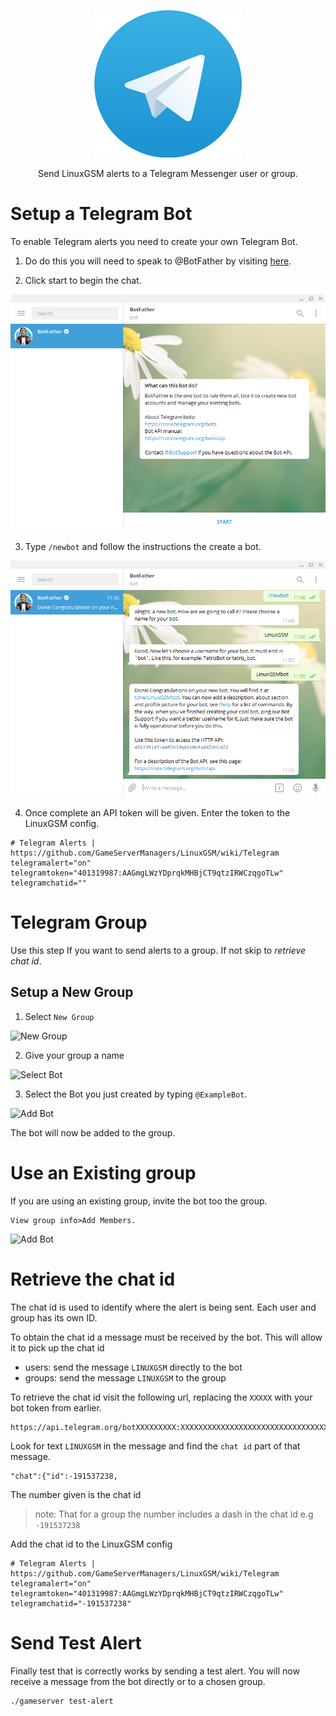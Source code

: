 <a href="https://telegram.org/"><p align="center"><img src="../.gitbook/assets/telegram_logo.png" alt="Telegram logo" /></a>

<p align="center">Send LinuxGSM alerts to a Telegram Messenger user or group.</p>

# Setup a Telegram Bot

To enable Telegram alerts you need to create your own Telegram Bot.

1. Do do this you will need to speak to @BotFather by visiting [here](https://telegram.me/BotFather).

2. Click start to begin the chat. 

![BotFather Chat](../.gitbook/assets/botfather_chat.png)


3. Type `/newbot` and follow the instructions the create a bot.

![new Bot](../.gitbook/assets/botfather_new_bot.png)


4. Once complete an API token will be given. Enter the token to the LinuxGSM config.
```
# Telegram Alerts | https://github.com/GameServerManagers/LinuxGSM/wiki/Telegram
telegramalert="on"
telegramtoken="401319987:AAGmgLWzYDprqkMHBjCT9qtzIRWCzqgoTLw"
telegramchatid=""

```

# Telegram Group
Use this step If you want to send alerts to a group. If not skip to _retrieve chat id_.

## Setup a New Group
1. Select `New Group`

![New Group](../.gitbook/assets/telegram_new_group.png)

2. Give your group a name

![Select Bot](../.gitbook/assets/telegram_select_bot.png)

3. Select the Bot you just created by typing `@ExampleBot`.

![Add Bot](../.gitbook/assets/telegram_add_bot.png)


The bot will now be added to the group.

# Use an Existing group

If you are using an existing group, invite the bot too the group.
```
View group info>Add Members.
```
![Add Bot](../.gitbook/assets/telegram_add_bot.png)

# Retrieve the chat id

The chat id is used to identify where the alert is being sent. Each user and group has its own ID.

To obtain the chat id a message must be received by the bot. This will allow it to pick up the chat id
* users: send the message `LINUXGSM` directly to the bot
* groups: send the message `LINUXGSM` to the group

To retrieve the chat id visit the following url, replacing the `XXXXX` with your bot token from earlier.

```
https://api.telegram.org/botXXXXXXXXX:XXXXXXXXXXXXXXXXXXXXXXXXXXXXXXXXXXXX/getUpdates
```

Look for text `LINUXGSM` in the message and find the `chat id` part of that message.
```
"chat":{"id":-191537238,
```
The number given is the chat id
> note: That for a group the number includes a dash in the chat id e.g `-191537238`

Add the chat id to the LinuxGSM config

```
# Telegram Alerts | https://github.com/GameServerManagers/LinuxGSM/wiki/Telegram
telegramalert="on"
telegramtoken="401319987:AAGmgLWzYDprqkMHBjCT9qtzIRWCzqgoTLw"
telegramchatid="-191537238"
```
# Send Test Alert
Finally test that is correctly works by sending a test alert. You will now receive a message from the bot directly or to a chosen group.
```
./gameserver test-alert
```
